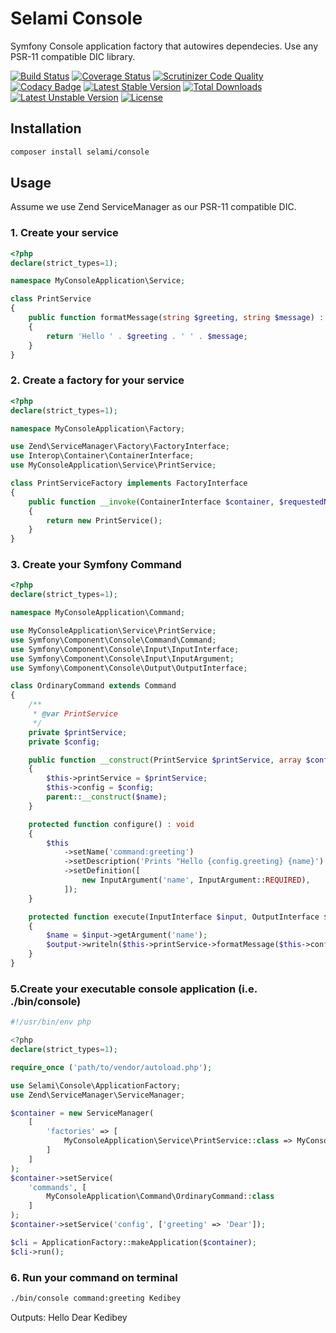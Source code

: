# Selami Console

Symfony Console application factory that autowires dependecies. Use any PSR-11 compatible DIC library.

[![Build Status](https://api.travis-ci.org/selamiphp/console.svg?branch=master)](https://travis-ci.org/selamiphp/console) [![Coverage Status](https://coveralls.io/repos/github/selamiphp/console/badge.svg?branch=master)](https://coveralls.io/github/selamiphp/console?branch=master) [![Scrutinizer Code Quality](https://scrutinizer-ci.com/g/selamiphp/console/badges/quality-score.png?b=master)](https://scrutinizer-ci.com/g/selamiphp/console/) [![Codacy Badge](https://api.codacy.com/project/badge/Grade/d564565dbc754376a9d022731ec1af75)](https://www.codacy.com/app/mehmet/console?utm_source=github.com&amp;utm_medium=referral&amp;utm_content=selamiphp/console&amp;utm_campaign=Badge_Grade) [![Latest Stable Version](https://poser.pugx.org/selami/console/v/stable)](https://packagist.org/packages/selami/console) [![Total Downloads](https://poser.pugx.org/selami/console/downloads)](https://packagist.org/packages/selami/console) [![Latest Unstable Version](https://poser.pugx.org/selami/console/v/unstable)](https://packagist.org/packages/selami/console) [![License](https://poser.pugx.org/selami/console/license)](https://packagist.org/packages/selami/console)


## Installation

```bash
composer install selami/console
```

## Usage

Assume we use Zend ServiceManager as our PSR-11 compatible DIC.

### 1. Create your service

```php
<?php
declare(strict_types=1);

namespace MyConsoleApplication\Service;

class PrintService
{
    public function formatMessage(string $greeting, string $message) : string
    {
        return 'Hello ' . $greeting . ' ' . $message;
    }
}
```

### 2. Create a factory for your service

```php
<?php
declare(strict_types=1);

namespace MyConsoleApplication\Factory;

use Zend\ServiceManager\Factory\FactoryInterface;
use Interop\Container\ContainerInterface;
use MyConsoleApplication\Service\PrintService;

class PrintServiceFactory implements FactoryInterface
{
    public function __invoke(ContainerInterface $container, $requestedName, array $options = null) : PrintService
    {
        return new PrintService();
    }
}

```

### 3. Create your Symfony Command

```php
<?php
declare(strict_types=1);

namespace MyConsoleApplication\Command;

use MyConsoleApplication\Service\PrintService;
use Symfony\Component\Console\Command\Command;
use Symfony\Component\Console\Input\InputInterface;
use Symfony\Component\Console\Input\InputArgument;
use Symfony\Component\Console\Output\OutputInterface;

class OrdinaryCommand extends Command
{
    /**
     * @var PrintService
     */
    private $printService;
    private $config;

    public function __construct(PrintService $printService, array $config, string $name = null)
    {
        $this->printService = $printService;
        $this->config = $config;
        parent::__construct($name);
    }

    protected function configure() : void
    {
        $this
            ->setName('command:greeting')
            ->setDescription('Prints "Hello {config.greeting} {name}')
            ->setDefinition([
                new InputArgument('name', InputArgument::REQUIRED),
            ]);
    }

    protected function execute(InputInterface $input, OutputInterface $output) : void
    {
        $name = $input->getArgument('name');
        $output->writeln($this->printService->formatMessage($this->config['greeting'], $name));
    }
}
```



### 5.Create your executable console application (i.e. ./bin/console)


```php
#!/usr/bin/env php

<?php
declare(strict_types=1);

require_once ('path/to/vendor/autoload.php');

use Selami\Console\ApplicationFactory;
use Zend\ServiceManager\ServiceManager;

$container = new ServiceManager(
	[
    	'factories' => [
        	MyConsoleApplication\Service\PrintService::class => MyConsoleApplication\Factory\PrintServiceFactory::class
    	]
	]
);
$container->setService(
    'commands', [
        MyConsoleApplication\Command\OrdinaryCommand::class
    ]
);
$container->setService('config', ['greeting' => 'Dear']);

$cli = ApplicationFactory::makeApplication($container);
$cli->run();
```

### 6. Run your command on terminal

```bash
./bin/console command:greeting Kedibey
```
Outputs: Hello Dear Kedibey
